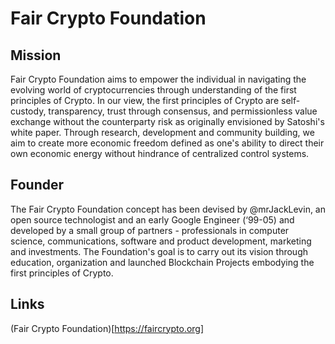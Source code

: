 # Fair Crypto Foundation

## Mission

Fair Crypto Foundation aims to empower the individual in navigating the evolving world of cryptocurrencies through understanding of the first principles of Crypto. In our view, the first principles of Crypto are self-custody, transparency, trust through consensus, and permissionless value exchange without the counterparty risk as originally envisioned by Satoshi's white paper.
Through research, development and community building, we aim to create more economic freedom defined as one's ability to direct their own economic energy without hindrance of centralized control systems.

## Founder

The Fair Crypto Foundation concept has been devised by @mrJackLevin, an open source technologist and an early Google Engineer (‘99-05) and developed by a small group of partners - professionals in computer science, communications, software and product development, marketing and investments. The Foundation's goal is to carry out its vision through education, organization and launched Blockchain Projects embodying the first principles of Crypto.

## Links

(Fair Crypto Foundation)[https://faircrypto.org]

